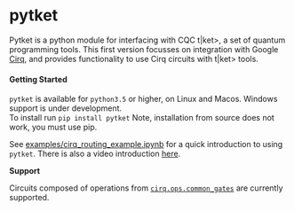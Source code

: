 # pytket
Pytket is a python module for interfacing with CQC t|ket>, a set of quantum programming tools. This first version focusses on integration with Google [Cirq](https://www.github.com/quantumlib/cirq), and provides functionality to use Cirq circuits with t|ket> tools. 

#### Getting Started
`pytket` is available for `python3.5` or higher, on Linux and Macos. Windows support is under development. <br>
To install run
```pip install pytket```
Note, installation from source does not work, you must use pip.

See [examples/cirq_routing_example.ipynb](https://github.com/CQCL/pytket/blob/master/examples/cirq_routing_example.ipynb) for a quick introduction to using `pytket`. There is also a video introduction [here](https://www.youtube.com/watch?v=f4jhD4J3-W8). 

**Support**

Circuits composed of operations from [`cirq.ops.common_gates`](https://github.com/quantumlib/Cirq/blob/master/cirq/ops/common_gates.py) are currently supported. 
<!-- * `H`
* `X`
* `Y`
* `Z`
* `S`
* `T`
* `CNOT`
* `RotXGate`
* `RotYGate`
* `RotZGate`
* `measure` -->
